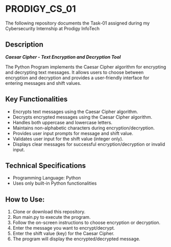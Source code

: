 # PRODIGY_CS_01
The following repository documents the Task-01 assigned during my Cybersecurity Internship at Prodigy InfoTech

## Description
**_Caesar Cipher - Text Encryption and Decryption Tool_**

The Python Program implements the Caesar Cipher algorithm for encrypting and decrypting text messages. It allows users to choose between encryption and decryption and provides a user-friendly interface for entering messages and shift values.

## Key Functionalities
- Encrypts text messages using the Caesar Cipher algorithm.
- Decrypts encrypted messages using the Caesar Cipher algorithm.
- Handles both uppercase and lowercase letters.
- Maintains non-alphabetic characters during encryption/decryption.
- Provides user input prompts for message and shift value.
- Validates user input for the shift value (integer only).
- Displays clear messages for successful encryption/decryption or invalid input.

## Technical Specifications
- Programming Language: Python
- Uses only built-in Python functionalities

## How to Use:
1. Clone or download this repository.
2. Run main.py to execute the program.
3. Follow the on-screen instructions to choose encryption or decryption.
4. Enter the message you want to encrypt/decrypt.
5. Enter the shift value (key) for the Caesar Cipher.
6. The program will display the encrypted/decrypted message.
